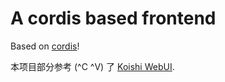 # A cordis based frontend
Based on [cordis](https://github.com/shigma/cordis)!

本项目部分参考 (^C ^V) 了 [Koishi WebUI](https://github.com/koishijs/webui).